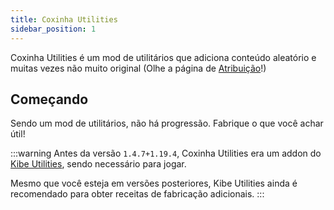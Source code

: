 ```yaml
---
title: Coxinha Utilities
sidebar_position: 1
---
```


Coxinha Utilities é um mod de utilitários que adiciona conteúdo aleatório e muitas vezes não muito original (Olhe a página de [Atribuição](./attribution)!)

## Começando

Sendo um mod de utilitários, não há progressão. Fabrique o que você achar útil!

:::warning
Antes da versão `1.4.7+1.19.4`, Coxinha Utilities era um addon do [Kibe Utilities](https://www.curseforge.com/minecraft/mc-mods/kibe), sendo necessário para jogar.

Mesmo que você esteja em versões posteriores, Kibe Utilities ainda é recomendado para obter receitas de fabricação adicionais.
:::